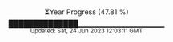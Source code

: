 <p align="center">
⏳Year Progress (47.81 %) <br>
██████████████▁▁▁▁▁▁▁▁▁▁▁▁▁▁▁▁ <br>
<sub>Updated: Sat, 24 Jun 2023 12:03:11 GMT</sub>
</p>

